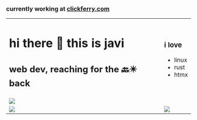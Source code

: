 ### currently working at [clickferry.com](https://www.clickferry.com)

<table>
  <tr>
    <td>
      <h1>hi there 👋 this is javi</h1>
      <h2>web dev, reaching for the  🔙✴️ back</h2>
    </td>
    <td>
      <h3>i love</h3>
      <ul>
<li>linux</li>
<li>rust</li>
<li>htmx</li>
</ul>
    </td>
  </tr>
  <tr>
    <td colspan="2"><img src="https://github-profile-summary-cards.vercel.app/api/cards/profile-details?username=javlocan&theme=gruvbox"/></td>
  </tr>
  <tr>
    <td><img src="https://github-profile-summary-cards.vercel.app/api/cards/repos-per-language?username=javlocan&theme=gruvbox"/></td>
    <td><img src="https://github-profile-summary-cards.vercel.app/api/cards/most-commit-language?username=javlocan&theme=gruvbox"/></td>
  </tr>
</table>
<div style="display:flex;flex-direction:row;">
